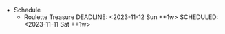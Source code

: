 - Schedule
	- Roulette Treasure
	  DEADLINE: <2023-11-12 Sun ++1w>
	  SCHEDULED: <2023-11-11 Sat ++1w>